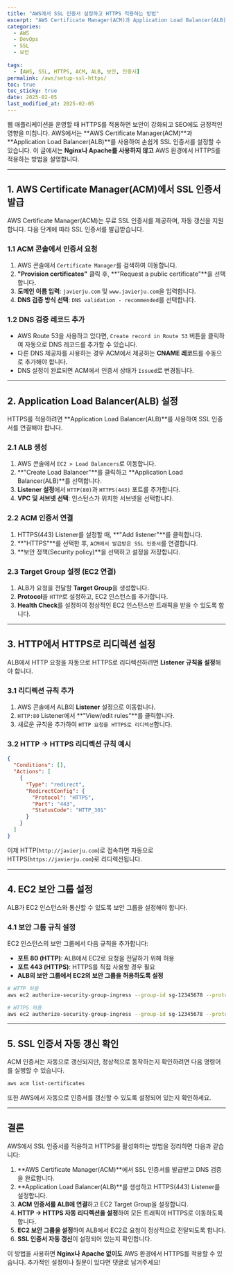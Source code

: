 ```yaml
---
title: "AWS에서 SSL 인증서 설정하고 HTTPS 적용하는 방법"
excerpt: "AWS Certificate Manager(ACM)과 Application Load Balancer(ALB)를 사용하여 SSL 인증서를 설정하고 HTTPS를 적용하는 방법을 단계별로 설명합니다. Nginx나 Apache 없이 AWS 환경에서 HTTPS를 활성화하는 방법을 알아보세요."
categories:
  - AWS
  - DevOps
  - SSL
  - 보안
  
tags:
  - [AWS, SSL, HTTPS, ACM, ALB, 보안, 인증서]
permalink: /aws/setup-ssl-https/
toc: true
toc_sticky: true
date: 2025-02-05
last_modified_at: 2025-02-05
---
```


웹 애플리케이션을 운영할 때 HTTPS를 적용하면 보안이 강화되고 SEO에도 긍정적인 영향을 미칩니다. AWS에서는 **AWS Certificate Manager(ACM)**과 **Application Load Balancer(ALB)**를 사용하여 손쉽게 SSL 인증서를 설정할 수 있습니다. 이 글에서는 **Nginx나 Apache를 사용하지 않고** AWS 환경에서 HTTPS를 적용하는 방법을 설명합니다.

---

## 1. AWS Certificate Manager(ACM)에서 SSL 인증서 발급

AWS Certificate Manager(ACM)는 무료 SSL 인증서를 제공하며, 자동 갱신을 지원합니다. 다음 단계에 따라 SSL 인증서를 발급받습니다.

### 1.1 ACM 콘솔에서 인증서 요청

1. AWS 콘솔에서 `Certificate Manager`를 검색하여 이동합니다.
2. **"Provision certificates"** 클릭 후, **"Request a public certificate"**을 선택합니다.
3. **도메인 이름 입력**: `javierju.com` 및 `www.javierju.com`을 입력합니다.
4. **DNS 검증 방식 선택**: `DNS validation - recommended`를 선택합니다.

### 1.2 DNS 검증 레코드 추가

- AWS Route 53을 사용하고 있다면, `Create record in Route 53` 버튼을 클릭하여 자동으로 DNS 레코드를 추가할 수 있습니다.
- 다른 DNS 제공자를 사용하는 경우 ACM에서 제공하는 **CNAME 레코드**를 수동으로 추가해야 합니다.
- DNS 설정이 완료되면 ACM에서 인증서 상태가 `Issued`로 변경됩니다.

---

## 2. Application Load Balancer(ALB) 설정

HTTPS를 적용하려면 **Application Load Balancer(ALB)**를 사용하여 SSL 인증서를 연결해야 합니다.

### 2.1 ALB 생성

1. AWS 콘솔에서 `EC2 > Load Balancers`로 이동합니다.
2. **"Create Load Balancer"**를 클릭하고 **Application Load Balancer(ALB)**를 선택합니다.
3. **Listener 설정**에서 `HTTP(80)`과 `HTTPS(443)` 포트를 추가합니다.
4. **VPC 및 서브넷 선택**: 인스턴스가 위치한 서브넷을 선택합니다.

### 2.2 ACM 인증서 연결

1. HTTPS(443) Listener를 설정할 때, **"Add listener"**를 클릭합니다.
2. **"HTTPS"**를 선택한 후, `ACM에서 발급받은 SSL 인증서`를 연결합니다.
3. **보안 정책(Security policy)**을 선택하고 설정을 저장합니다.

### 2.3 Target Group 설정 (EC2 연결)

1. ALB가 요청을 전달할 **Target Group**을 생성합니다.
2. **Protocol**을 `HTTP`로 설정하고, EC2 인스턴스를 추가합니다.
3. **Health Check**를 설정하여 정상적인 EC2 인스턴스만 트래픽을 받을 수 있도록 합니다.

---

## 3. HTTP에서 HTTPS로 리디렉션 설정

ALB에서 HTTP 요청을 자동으로 HTTPS로 리디렉션하려면 **Listener 규칙을 설정**해야 합니다.

### 3.1 리디렉션 규칙 추가

1. AWS 콘솔에서 ALB의 **Listener** 설정으로 이동합니다.
2. `HTTP:80` Listener에서 **"View/edit rules"**를 클릭합니다.
3. 새로운 규칙을 추가하여 `HTTP 요청을 HTTPS로 리디렉션`합니다.

### 3.2 HTTP → HTTPS 리디렉션 규칙 예시

```json
{
  "Conditions": [],
  "Actions": [
    {
      "Type": "redirect",
      "RedirectConfig": {
        "Protocol": "HTTPS",
        "Port": "443",
        "StatusCode": "HTTP_301"
      }
    }
  ]
}
```

이제 HTTP(`http://javierju.com`)로 접속하면 자동으로 HTTPS(`https://javierju.com`)로 리디렉션됩니다.

---

## 4. EC2 보안 그룹 설정

ALB가 EC2 인스턴스와 통신할 수 있도록 보안 그룹을 설정해야 합니다.

### 4.1 보안 그룹 규칙 설정

EC2 인스턴스의 보안 그룹에서 다음 규칙을 추가합니다:

- **포트 80 (HTTP)**: ALB에서 EC2로 요청을 전달하기 위해 허용
- **포트 443 (HTTPS)**: HTTPS를 직접 사용할 경우 필요
- **ALB의 보안 그룹에서 EC2의 보안 그룹을 허용하도록 설정**

```bash
# HTTP 허용
aws ec2 authorize-security-group-ingress --group-id sg-12345678 --protocol tcp --port 80 --source-group sg-alb

# HTTPS 허용
aws ec2 authorize-security-group-ingress --group-id sg-12345678 --protocol tcp --port 443 --source-group sg-alb
```

---

## 5. SSL 인증서 자동 갱신 확인

ACM 인증서는 자동으로 갱신되지만, 정상적으로 동작하는지 확인하려면 다음 명령어를 실행할 수 있습니다.

```bash
aws acm list-certificates
```

또한 AWS에서 자동으로 인증서를 갱신할 수 있도록 설정되어 있는지 확인하세요.

---

## 결론

AWS에서 SSL 인증서를 적용하고 HTTPS를 활성화하는 방법을 정리하면 다음과 같습니다:

1. **AWS Certificate Manager(ACM)**에서 SSL 인증서를 발급받고 DNS 검증을 완료합니다.
2. **Application Load Balancer(ALB)**를 생성하고 HTTPS(443) Listener를 설정합니다.
3. **ACM 인증서를 ALB에 연결**하고 EC2 Target Group을 설정합니다.
4. **HTTP → HTTPS 자동 리디렉션을 설정**하여 모든 트래픽이 HTTPS로 이동하도록 합니다.
5. **EC2 보안 그룹을 설정**하여 ALB에서 EC2로 요청이 정상적으로 전달되도록 합니다.
6. **SSL 인증서 자동 갱신**이 설정되어 있는지 확인합니다.

이 방법을 사용하면 **Nginx나 Apache 없이도** AWS 환경에서 HTTPS를 적용할 수 있습니다. 추가적인 설정이나 질문이 있다면 댓글로 남겨주세요!


